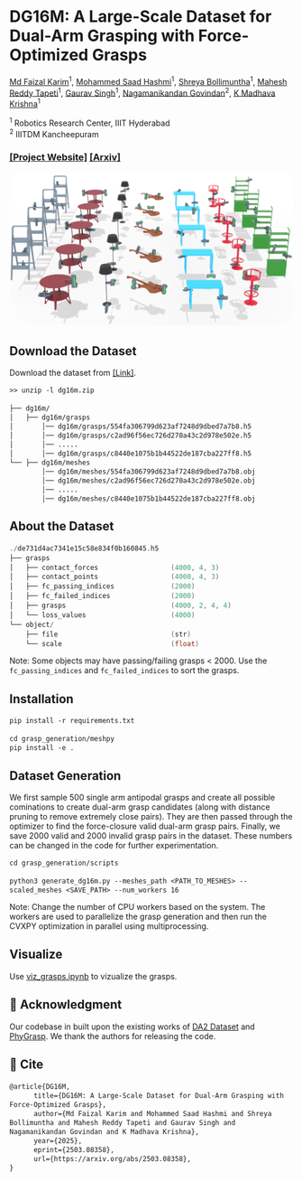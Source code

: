 # DG16M: A Large-Scale Dataset for Dual-Arm Grasping with Force-Optimized Grasps

<a href="">Md Faizal Karim</a><sup>1</sup>, <a href="">Mohammed Saad Hashmi</a><sup>1</sup>, <a href="">Shreya Bollimuntha</a><sup>1</sup>, 
<a href="">Mahesh Reddy Tapeti</a><sup>1</sup>, <a href="">Gaurav Singh</a><sup>1</sup>, <a href="">Nagamanikandan Govindan</a><sup>2</sup>, 
<a href="">K Madhava Krishna</a><sup>1</sup>

<sup>1</sup> Robotics Research Center, IIIT Hyderabad \
<sup>2</sup> IIITDM Kancheepuram

### <a href="https://dg16m.github.io/DG-16M/" target="_blank">[Project Website]</a> <a href="https://arxiv.org/abs/2503.08358" target="_blank">[Arxiv]</a>

<img src="./images/qualitative_01.jpg" style="border-radius:20px">

## Download the Dataset
Download the dataset from <a href="https://iiithydresearch-my.sharepoint.com/personal/md_faizal_research_iiit_ac_in/_layouts/15/onedrive.aspx?id=%2Fpersonal%2Fmd%5Ffaizal%5Fresearch%5Fiiit%5Fac%5Fin%2FDocuments%2FDG16M&ga=1">[Link]</a>.

```
>> unzip -l dg16m.zip

├── dg16m/
│   ├── dg16m/grasps 
│       │── dg16m/grasps/554fa306799d623af7248d9dbed7a7b8.h5
│       │── dg16m/grasps/c2ad96f56ec726d270a43c2d978e502e.h5
│       │── .....
│       │── dg16m/grasps/c8440e1075b1b44522de187cba227ff8.h5
└── ├── dg16m/meshes
        │── dg16m/meshes/554fa306799d623af7248d9dbed7a7b8.obj
        │── dg16m/meshes/c2ad96f56ec726d270a43c2d978e502e.obj
        │── .....
        │── dg16m/meshes/c8440e1075b1b44522de187cba227ff8.obj                  
```

## About the Dataset

```c
./de731d4ac7341e15c58e834f0b160845.h5
├── grasps
│   ├── contact_forces                  (4000, 4, 3)
│   ├── contact_points                  (4000, 4, 3)
│   ├── fc_passing_indices              (2000)
│   ├── fc_failed_indices               (2000)
│   ├── grasps                          (4000, 2, 4, 4)
│   └── loss_values                     (4000)
└── object/
    ├── file                            (str)
    └── scale                           (float)
```
Note: Some objects may have passing/failing grasps < 2000. Use the ```fc_passing_indices``` and ```fc_failed_indices``` to sort the grasps. 

## Installation 

```
pip install -r requirements.txt

cd grasp_generation/meshpy
pip install -e . 
```

## Dataset Generation
We first sample 500 single arm antipodal grasps and create all possible cominations to create dual-arm grasp candidates (along with distance pruning to remove extremely close pairs). They are then passed through the optimizer to find the force-closure valid dual-arm grasp pairs. Finally, we save 2000 valid and 2000 invalid grasp pairs in the dataset. These numbers can be changed in the code for further experimentation. 

```
cd grasp_generation/scripts

python3 generate_dg16m.py --meshes_path <PATH_TO_MESHES> --scaled_meshes <SAVE_PATH> --num_workers 16
``` 

Note: Change the number of CPU workers based on the system. The workers are used to parallelize the grasp generation and then run the CVXPY optimization in parallel using multiprocessing.  

## Visualize

Use <a href="./notebooks/viz_grasps.ipynb">viz_grasps.ipynb</a> to vizualize the grasps. 

## 👏 Acknowledgment

Our codebase in built upon the existing works of <a href="https://github.com/ymxlzgy/DA2">DA2 Dataset</a> and <a href="https://github.com/dkguo/PhyGrasp">PhyGrasp</a>. We thank the authors for releasing the code. 

## 📜 Cite 
```
@article{DG16M,
      title={DG16M: A Large-Scale Dataset for Dual-Arm Grasping with Force-Optimized Grasps}, 
      author={Md Faizal Karim and Mohammed Saad Hashmi and Shreya Bollimuntha and Mahesh Reddy Tapeti and Gaurav Singh and Nagamanikandan Govindan and K Madhava Krishna},
      year={2025},
      eprint={2503.08358},
      url={https://arxiv.org/abs/2503.08358}, 
}
```
